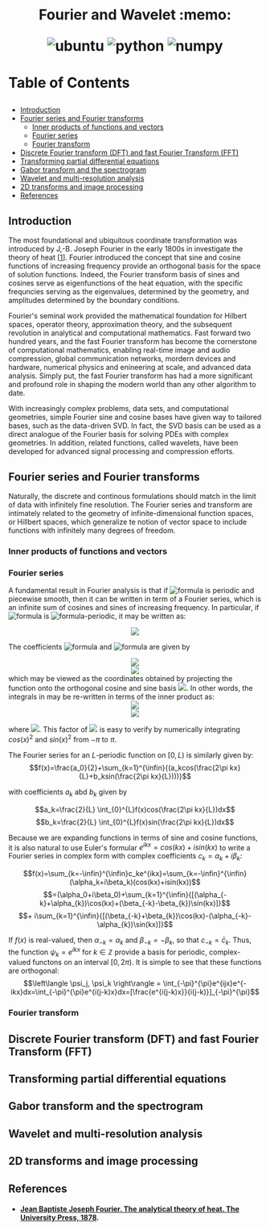 <h1 align="center">
<p> Fourier and Wavelet :memo:</p>
<p>
<img alt="ubuntu" src="https://img.shields.io/badge/ubuntu-%3E%3D18.04-blueviolet?style=for-the-badge&logo=ubuntu">
<img alt="python" src="https://img.shields.io/badge/python-%3E%3D3.6-blue?style=for-the-badge&logo=python">
<img alt="numpy" src="https://img.shields.io/badge/numpy-%3E%3D1.19-skyblue?style=for-the-badge&logo=numpy">
</p>
</h1>
<h1 align="left">
<p> Table of Contents </p>
</h1>

- [Introduction](#introduction)
- [Fourier series and Fourier transforms](#fourier-series-and-fourier-transforms)
	- [Inner products of functions and vectors](#inner-products-of-functions-and-vectors)
	- [Fourier series](#fourier-series)
	- [Fourier transform](#fourier-transform)
- [Discrete Fourier transform (DFT) and fast Fourier Transform (FFT)](#discrete-fourier-transform-dft-and-fast-fourier-transform-fft)
- [Transforming partial differential equations](#transforming-partial-differential-equations)
- [Gabor transform and the spectrogram](#gabor-transform-and-the-spectrogram)
- [Wavelet and multi-resolution analysis](#wavelet-and-multi-resolution-analysis)
- [2D transforms and image processing](#2d-transforms-and-image-processing)
- [References](#references)

## Introduction
The most foundational and ubiquitous coordinate transformation was introduced by J,-B. Joseph Fourier in the early 1800s in investigate the theory of heat [[1](#jean-baptiste-joseph-fourier-the-analytical-theory-of-heat-the-university-press-1878)]. Fourier introduced the concept that sine and cosine functions of increasing frequency provide an orthogonal basis for the space of solution functions. Indeed, the Fourier transform basis of sines and cosines serve as eigenfunctions of the heat equation, with the specific frequncies serving as the eigenvalues, determined by the geometry, and amplitudes determined by the boundary conditions.

Fourier's seminal work provided the mathematical foundation for Hilbert spaces, operator theory, approximation theory, and the subsequent revolution in analytical and computational mathematics. Fast forward two hundred years, and the fast Fourier transform has become the cornerstone of computational  mathematics, enabling real-time image and audio compression, global communication networks, mordern devices and hardware, numerical physics and enineering at scale, and advanced data analysis. Simply put, the fast Fourier transform has had a more significant and profound role in shaping the modern world than any other algorithm to date.

With increasingly complex problems, data sets, and computational geometries, simple Fourier sine and cosine bases have given way to tailored bases, such as the data-driven SVD. In fact, the SVD basis can be used as a direct analogue of the Fourier basis for solving PDEs with complex geometries. In addition, related functions, called wavelets, have been developed for advanced signal processing and compression efforts.

## Fourier series and Fourier transforms
Naturally, the discrete and continous formulations should match in the limit of data with infinitely fine resolution. The Fourier series and transform are intimately related to the geometry of infinite-dimensional function spaces, or Hillbert spaces, which generalize te notion of vector space to include functions with infinitely many degrees of freedom.
### Inner products of functions and vectors

### Fourier series
A fundamental result in Fourier analysis is that if ![formula](https://render.githubusercontent.com/render/math?math=$f(x)$) is periodic and piecewise smooth, then it can be written in term of a Fourier series, which is an infinite sum of cosines and sines of increasing frequency. In particular, if ![formula](https://render.githubusercontent.com/render/math?math=$f(x)$) is ![formula](https://render.githubusercontent.com/render/math?math=$2\pi$)-periodic, it may be written as:

<center><img src="https://latex.codecogs.com/gif.latex?f%28x%29%3D%5Cfrac%7Ba_0%7D%7B2%7D&plus;%5Csum_%7Bk-1%7D%5E%7B%5Cinfty%7D%28a_kcos%28kx%29%20&plus;%20b_ksin%28kx%29%29"></center>

The coefficients ![formula](https://render.githubusercontent.com/render/math?math=a_k) and ![formula](https://render.githubusercontent.com/render/math?math=b_k) are given by
<center>
<img src="https://latex.codecogs.com/gif.latex?a_k&space;=&space;\frac{1}{\pi}&space;\int_{-\pi}^{\pi}&space;f(x)cos(kx)dx"/><br/>
<img src="https://latex.codecogs.com/gif.latex?b_k%20%3D%20%5Cfrac%7B1%7D%7B%5Cpi%7D%20%5Cint_%7B-%5Cpi%7D%5E%7B%5Cpi%7D%20f%28x%29sin%28kx%29dx"/>
</center>
which may be viewed as the coordinates obtained by projecting the function onto the orthogonal cosine and sine basis <img src="https://latex.codecogs.com/gif.latex?%5Cleft%20%5C%7B%20cos%28kx%29%2C%20sin%28kx%29%20%5Cright%20%5C%7D_%7Bk%3D0%7D%5E%7B%5Cinfty%7D"/>. In other words, the integrals in may be re-written in terms of the inner product as:

<center>
<img src="https://latex.codecogs.com/gif.latex?a_k%3D%5Cfrac%7B1%7D%7B%5Cleft%20%5C%7C%20cos%28kx%29%20%5Cright%20%5C%7C%5E2%7D%5Cleft%20%5Clangle%20f%28x%29%2C%20cos%28kx%29%20%5Cright%20%5Crangle"/><br/>
<img src="https://latex.codecogs.com/gif.latex?b_k%3D%5Cfrac%7B1%7D%7B%5Cleft%20%5C%7C%20sin%28kx%29%20%5Cright%20%5C%7C%5E2%7D%5Cleft%20%5Clangle%20f%28x%29%2C%20sin%28kx%29%20%5Cright%20%5Crangle"/>
</center>

where <img src="https://latex.codecogs.com/gif.latex?%5Cleft%20%5C%7C%20cos%28kx%29%20%5Cright%20%5C%7C%5E2%3D%5Cleft%20%5C%7C%20sin%28kx%29%20%5Cright%20%5C%7C%5E2%3D%5Cpi"/>. This factor of <img src="https://latex.codecogs.com/gif.latex?%5Cfrac%7B1%7D%7B%5Cpi%7D"> is easy to verify by numerically integrating $cos(x)^2$ and $sin(x)^2$ from $-\pi$ to $\pi$.

The Fourier series for an $L$-periodic function on $[ 0, L)$ is similarly given by:
$$f(x)=\frac{a_0}{2}+\sum_{k=1}^{\infin}{(a_kcos(\frac{2\pi kx}{L}+b_ksin(\frac{2\pi kx}{L})))}$$

with coefficients $a_k$ abd $b_k$ given by

$$a_k=\frac{2}{L} \int_{0}^{L}f(x)cos(\frac{2\pi kx}{L})dx$$
$$b_k=\frac{2}{L} \int_{0}^{L}f(x)sin(\frac{2\pi kx}{L})dx$$

Because we are expanding functions in terms of sine and cosine functions, it is also natural to use Euler's formular $e^{ikx}=cos(kx)+i sin(kx)$ to write a Fourier series in complex form with complex coefficients $c_k=\alpha_k+i\beta_k:$

$$f(x)=\sum_{k=-\infin}^{\infin}c_ke^{ikx}=\sum_{k=-\infin}^{\infin}(\alpha_k+i\beta_k)(cos(kx)+isin(kx))$$
$$=(\alpha_0+i\beta_0)+\sum_{k=1}^{\infin}{[(\alpha_{-k}+\alpha_{k})\cos(kx)+(\beta_{-k}-\beta_{k})\sin(kx)]}$$
$$+ i\sum_{k=1}^{\infin}{[(\beta_{-k}+\beta_{k})\cos(kx)-(\alpha_{-k}-\alpha_{k})\sin(kx)]}$$

If $f(x)$ is real-valued, then $\alpha_{-k} = \alpha_{k}$ and $\beta_{-k} = -\beta_{k}$, so that $c_{-k}=\bar{c}_k$. Thus, the function $\psi_k=e^{ikx}$ for $k \in \mathbb{Z}$ provide a basis for periodic, complex-valued functons on an interval $[0,2\pi)$. It is simple to see that these functions are orthogonal:
$$\left\langle \psi_j, \psi_k \right\rangle = \int_{-\pi}^{\pi}e^{ijx}e^{-ikx}dx=\int_{-\pi}^{\pi}e^{i(j-k)x}dx=[\frac{e^{i(j-k)x}}{i(j-k)}]_{-\pi}^{\pi}$$

### Fourier transform


## Discrete Fourier transform (DFT) and fast Fourier Transform (FFT)

## Transforming partial differential equations

## Gabor transform and the spectrogram

## Wavelet and multi-resolution analysis

## 2D transforms and image processing

## References

- #### [Jean Baptiste Joseph Fourier. The analytical theory of heat. The University Press, 1878](https://www.cambridge.org/core/books/analytical-theory-of-heat/F6D4802336FABD1116DDA4AA3FE6EFAA).


<script type="text/javascript"
  src="https://cdnjs.cloudflare.com/ajax/libs/mathjax/2.7.3/MathJax.js?config=TeX-AMS-MML_HTMLorMML">
</script>